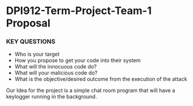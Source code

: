 # DPI912-Term-Project-Team-1 Proposal

### KEY QUESTIONS

- Who is your target
- How you propose to get your code into their system
- What will the innocuous code do?
- What will your malicious code do?
- What is the objective/desired outcome from the execution of the attack

Our Idea for the project is a simple chat room program that will have a keylogger running in the background.
